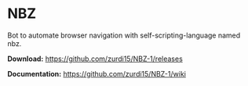# NBZ
Bot to automate browser navigation with self-scripting-language named nbz.

__Download:__ https://github.com/zurdi15/NBZ-1/releases

__Documentation:__ https://github.com/zurdi15/NBZ-1/wiki
